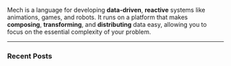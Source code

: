 Mech is a language for developing **data-driven**, **reactive** systems like animations, games, and robots. It runs on a platform that makes **composing**, **transforming**, and **distributing** data easy, allowing you to focus on the essential complexity of your problem.

---

### Recent Posts
